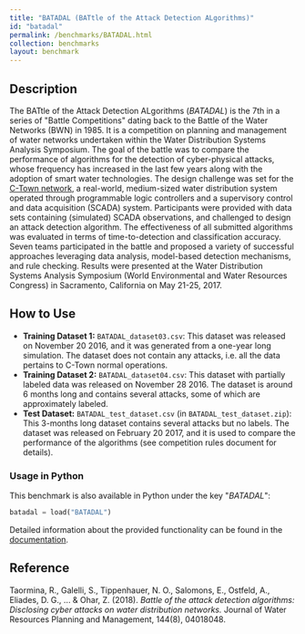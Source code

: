 ```yaml
---
title: "BATADAL (BATtle of the Attack Detection ALgorithms)"
id: "batadal"
permalink: /benchmarks/BATADAL.html
collection: benchmarks
layout: benchmark
---
```


## Description

The BATtle of the Attack Detection ALgorithms (*BATADAL*) is the 7th in a series of "Battle
Competitions" dating back to the Battle of the Water Networks (BWN) in 1985.
It is a competition on planning and management of water networks undertaken within the Water
Distribution Systems Analysis Symposium. The goal of the battle was to compare the performance
of algorithms for the detection of cyber-physical attacks, whose frequency has increased in
the last few years along with the adoption of smart water technologies. The design challenge was
set for the [C-Town network](network-CTown.html), a real-world, medium-sized water distribution
system operated through programmable logic controllers and a supervisory control and
data acquisition (SCADA) system. Participants were provided with data sets containing (simulated)
SCADA observations, and challenged to design an attack detection algorithm.
The effectiveness of all submitted algorithms was evaluated in terms of time-to-detection and
classification accuracy. Seven teams participated in the battle and proposed a variety of
successful approaches leveraging data analysis, model-based detection mechanisms, and rule checking.
Results were presented at the Water Distribution Systems Analysis Symposium
(World Environmental and Water Resources Congress) in Sacramento, California on May 21-25, 2017.

## How to Use

- **Training Dataset 1:** ```BATADAL_dataset03.csv```: This dataset was released on November 20 2016,
and it was generated from a one-year long simulation. The dataset does not contain any attacks, i.e.
all the data pertains to C-Town normal operations.
- **Training Dataset 2:** ```BATADAL_dataset04.csv```: This dataset with partially labeled data was
released on November 28 2016. The dataset is around 6 months long and contains several attacks,
some of which are approximately labeled.
- **Test Dataset:** ```BATADAL_test_dataset.csv``` (in ```BATADAL_test_dataset.zip```):
This 3-months long dataset contains several attacks but no labels. The dataset was released on
February 20 2017, and it is used to compare the performance of the algorithms
(see competition rules document for details).

### Usage in Python

This benchmark is also available in Python under the key "*BATADAL*":
```python
batadal = load("BATADAL")
```

Detailed information about the provided functionality can be found in the
[documentation](https://water-benchmark-hub.readthedocs.io/en/stable/water_benchmark_hub.batadal.html).

## Reference

Taormina, R., Galelli, S., Tippenhauer, N. O., Salomons, E., Ostfeld, A., Eliades, D. G., ... &
Ohar, Z. (2018).
*Battle of the attack detection algorithms: Disclosing cyber attacks on water distribution networks.*
Journal of Water Resources Planning and Management, 144(8), 04018048.